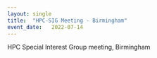 ```yaml
---
layout: single
title:  "HPC-SIG Meeting - Birmingham"
event_date:   2022-07-14
---
```


HPC Special Interest Group meeting, Birmingham
